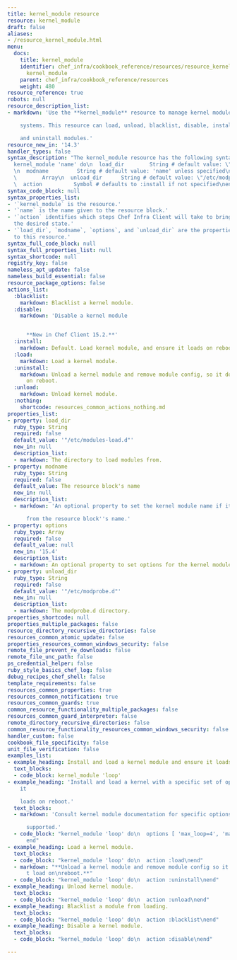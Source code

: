 ```yaml
---
title: kernel_module resource
resource: kernel_module
draft: false
aliases:
- /resource_kernel_module.html
menu:
  docs:
    title: kernel_module
    identifier: chef_infra/cookbook_reference/resources/resource_kernel_module.md
      kernel_module
    parent: chef_infra/cookbook_reference/resources
    weight: 480
resource_reference: true
robots: null
resource_description_list:
- markdown: 'Use the **kernel_module** resource to manage kernel modules on Linux

    systems. This resource can load, unload, blacklist, disable, install,

    and uninstall modules.'
resource_new_in: '14.3'
handler_types: false
syntax_description: "The kernel_module resource has the following syntax:\n\n``` ruby\n\
  kernel_module 'name' do\n  load_dir        String # default value: \"/etc/modules-load.d\"\
  \n  modname         String # default value: 'name' unless specified\n  options \
  \        Array\n  unload_dir      String # default value: \"/etc/modprobe.d\"\n\
  \  action          Symbol # defaults to :install if not specified\nend\n```"
syntax_code_block: null
syntax_properties_list:
- '`kernel_module` is the resource.'
- '`name` is the name given to the resource block.'
- '`action` identifies which steps Chef Infra Client will take to bring the node into
  the desired state.'
- '`load_dir`, `modname`, `options`, and `unload_dir` are the properties available
  to this resource.'
syntax_full_code_block: null
syntax_full_properties_list: null
syntax_shortcode: null
registry_key: false
nameless_apt_update: false
nameless_build_essential: false
resource_package_options: false
actions_list:
  :blacklist:
    markdown: Blacklist a kernel module.
  :disable:
    markdown: 'Disable a kernel module


      **New in Chef Client 15.2.**'
  :install:
    markdown: Default. Load kernel module, and ensure it loads on reboot.
  :load:
    markdown: Load a kernel module.
  :uninstall:
    markdown: Unload a kernel module and remove module config, so it doesn't load
      on reboot.
  :unload:
    markdown: Unload kernel module.
  :nothing:
    shortcode: resources_common_actions_nothing.md
properties_list:
- property: load_dir
  ruby_type: String
  required: false
  default_value: '"/etc/modules-load.d"'
  new_in: null
  description_list:
  - markdown: The directory to load modules from.
- property: modname
  ruby_type: String
  required: false
  default_value: The resource block's name
  new_in: null
  description_list:
  - markdown: 'An optional property to set the kernel module name if it differs

      from the resource block''s name.'
- property: options
  ruby_type: Array
  required: false
  default_value: null
  new_in: '15.4'
  description_list:
  - markdown: An optional property to set options for the kernel module.
- property: unload_dir
  ruby_type: String
  required: false
  default_value: '"/etc/modprobe.d"'
  new_in: null
  description_list:
  - markdown: The modprobe.d directory.
properties_shortcode: null
properties_multiple_packages: false
resource_directory_recursive_directories: false
resources_common_atomic_update: false
properties_resources_common_windows_security: false
remote_file_prevent_re_downloads: false
remote_file_unc_path: false
ps_credential_helper: false
ruby_style_basics_chef_log: false
debug_recipes_chef_shell: false
template_requirements: false
resources_common_properties: true
resources_common_notification: true
resources_common_guards: true
common_resource_functionality_multiple_packages: false
resources_common_guard_interpreter: false
remote_directory_recursive_directories: false
common_resource_functionality_resources_common_windows_security: false
handler_custom: false
cookbook_file_specificity: false
unit_file_verification: false
examples_list:
- example_heading: Install and load a kernel module and ensure it loads on reboot.
  text_blocks:
  - code_block: kernel_module 'loop'
- example_heading: 'Install and load a kernel with a specific set of options and ensure
    it

    loads on reboot.'
  text_blocks:
  - markdown: 'Consult kernel module documentation for specific options that are

      supported.'
  - code_block: "kernel_module 'loop' do\n  options [ 'max_loop=4', 'max_part=8' ]\n\
      end"
- example_heading: Load a kernel module.
  text_blocks:
  - code_block: "kernel_module 'loop' do\n  action :load\nend"
  - markdown: "**Unload a kernel module and remove module config so it doesn\u2019\
      t load on\nreboot.**"
  - code_block: "kernel_module 'loop' do\n  action :uninstall\nend"
- example_heading: Unload kernel module.
  text_blocks:
  - code_block: "kernel_module 'loop' do\n  action :unload\nend"
- example_heading: Blacklist a module from loading.
  text_blocks:
  - code_block: "kernel_module 'loop' do\n  action :blacklist\nend"
- example_heading: Disable a kernel module.
  text_blocks:
  - code_block: "kernel_module 'loop' do\n  action :disable\nend"

---
```

